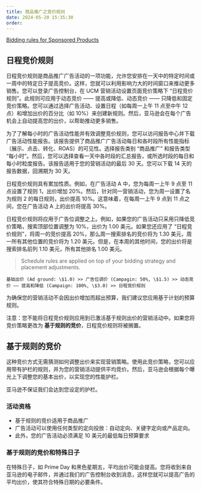 ```yaml
---
title: 商品推广之竞价规则
date: 2024-05-20 15:35:30
order: 
---
```


[Bidding rules for Sponsored Products](https://advertising.amazon.com/help/GDLQ5D2BNFCAU3TW)

## 日程竞价规则

日程竞价规则是商品推广广告活动的一项功能，允许您安排在一天中的特定时间或一周中的特定日子提高竞价。这样，您就可以利用影响力大的时间窗口来推动更多销售。您可以登录广告控制台，在 UCM 营销活动设置页面竞价策略下 “日程竞价规则”。此规则可应用于动态竞价 —— 提高或降低、动态竞价 —— 只降低和固定竞价策略。您可以通过选择广告活动、设置日程（如每周一上午 11 点至中午 12 点）和增加出价的百分比（如 10%）来创建新规则。然后，亚马逊会在每个广告机会上自动提高您的出价，以帮助推动更多销售。

为了了解每小时的广告活动性能并有效调整竞价规则，您可以访问报告中心并下载广告活动性能报告。该报告提供了商品推广广告活动每日和各时段所有性能指标（展示、点击、转化、ROAS）的可见性。选择报告类别 “商品推广” 和报告类型 “每小时”。然后，您可以选择查看一天中各时段的汇总报告，或所选时段的每日和每小时粒度报告。该报告适用于您的营销活动的最后 30 天。您可以下载 14 天的报告数据，回溯期为 30 天。

日程竞价规则具有累加性质。例如，在广告活动 A 中，您为每周一上午 9 点至 11 点设置了规则 1，出价增加 20%。然后，针对同一营销活动，您为周一设置了名为规则 2 的每日规则，出价提高 10%。这意味着，在每周一上午 9 点到 11 点之间，您在广告活动 A 上的出价将提高 30%。

日程竞价规则将应用于广告位调整之上。例如，如果您的广告活动只采用只降低竞价策略，搜索顶部位置调整为 10%，出价为 1.00 美元。如果您还应用了 “日程竞价规则”，将周一的竞价提高 20%，那么周一搜索排名的竞价将为 1.30 美元，周一所有其他位置的竞价将为 1.20 美元。但是，在本周的其他时间，您的出价将是搜索排名前列 1.10 美元，所有其他排名 1.00 美元。

> Schedule rules are applied on top of your bidding strategy and placement adjustments.

`基础出价 (Ad ground: \$1.0) >> 广告位调价 (Campagin: 50%, \$1.5) >> 动态竞价 —— 提高和降低 (Campaign: 100%, \$3.0) >> 日程竞价规则`

为确保您的营销活动不会因出价增加而超出预算，我们建议您应用基于计划的预算规则。

注意：您不能将日程竞价规则应用到已激活基于规则出价的营销活动中。如果您将竞价策略更改为 **基于规则的竞价**，日程竞价规则将被搁置。

## 基于规则的竞价

这种竞价方式无需猜测如何调整出价来实现营销策略。使用此竞价策略，您可以应用带有护栏的规则，并为您的营销活动提供平均竞价。然后，亚马逊会根据每个曝光上下调整您的基本出价，以实现您的性能护栏。

亚马逊不保证我们会达到您设定的护栏。

### 活动资格

- 基于规则的竞价适用于商品推广
- 广告活动可以使用任何类型的定向投放：自动定向、关键字定向或产品定向。
- 此外，您的广告活动必须满足 10 美元的最低每日预算要求

### 基于规则的竞价和特殊日子

在特殊日子，如 Prime Day 和黑色星期五，平均出价可能会提高。您将收到来自亚马逊的电子邮件，并通过我们的广告控制台收到消息，这样您就可以提高广告的平均出价，使其符合特殊日期的必要条件。
